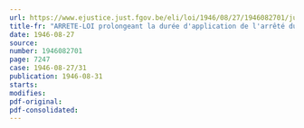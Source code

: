 ```yaml
---
url: https://www.ejustice.just.fgov.be/eli/loi/1946/08/27/1946082701/justel
title-fr: "ARRETE-LOI prolongeant la durée d'application de l'arrêté du Régent du 15 février 1946, prorogeant, pour une durée limitée la validité temporaire de l'arrêté du 14 décembre 1940 créant l'Office des Renseignements et d'Aide aux Familles des Militaires ( O. R. A. F. ) et celle des arrêtés subséquents le modifiant et le complétant"
date: 1946-08-27
source:
number: 1946082701
page: 7247
case: 1946-08-27/31
publication: 1946-08-31
starts:
modifies:
pdf-original:
pdf-consolidated:
---
```


